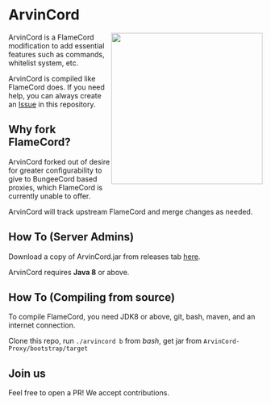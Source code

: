 # ArvinCord
<img src="https://cdn.discordapp.com/attachments/921098267029295104/921098438010101790/alvin2.png" height="300" align="right">

ArvinCord is a FlameCord modification to add essential features such as commands, whitelist system, etc.

ArvinCord is compiled like FlameCord does. If you need help, you can always create an [Issue](../../issues) in this repository.

## Why fork FlameCord?
ArvinCord forked out of desire for greater configurability to give to BungeeCord based proxies, which FlameCord is currently unable to offer.

ArvinCord will track upstream FlameCord and merge changes as needed.

## How To (Server Admins)
Download a copy of ArvinCord.jar from releases tab [here](../../releases).

ArvinCord requires **Java 8** or above.

## How To (Compiling from source)
To compile FlameCord, you need JDK8 or above, git, bash, maven, and an internet connection.

Clone this repo, run `./arvincord b` from *bash*, get jar from `ArvinCord-Proxy/bootstrap/target`

## Join us
Feel free to open a PR! We accept contributions.